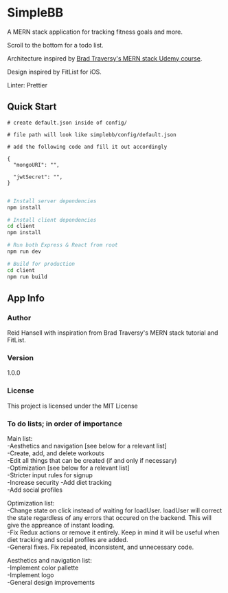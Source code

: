 # SimpleBB

A MERN stack application for tracking fitness goals and more. 

Scroll to the bottom for a todo list.

Architecture inspired by [Brad Traversy's MERN stack Udemy course](https://www.udemy.com/mern-stack-front-to-back/?couponCode=TRAVERSYMEDIA).

Design inspired by FitList for iOS.

Linter: Prettier

## Quick Start

```
# create default.json inside of config/

# file path will look like simplebb/config/default.json

# add the following code and fill it out accordingly

{
  "mongoURI": "",

  "jwtSecret": "",
}
 
```

```bash
# Install server dependencies
npm install

# Install client dependencies
cd client
npm install

# Run both Express & React from root
npm run dev

# Build for production
cd client
npm run build
```

## App Info

### Author

Reid Hansell with inspiration from Brad Traversy's MERN stack tutorial and FitList.

### Version

1.0.0

### License

This project is licensed under the MIT License

### To do lists; in order of importance

Main list:  
-Aesthetics and navigation [see below for a relevant list]  
-Create, add, and delete workouts  
-Edit all things that can be created (if and only if necessary)  
-Optimization [see below for a relevant list]  
-Stricter input rules for signup  
-Increase security
-Add diet tracking  
-Add social profiles  
  
Optimization list:  
-Change state on click instead of waiting for loadUser. loadUser will correct the state regardless of any errors that occured on the backend. This will give the appreance of instant loading.  
-Fix Redux actions or remove it entirely. Keep in mind it will be useful when diet tracking and social profiles are added.  
-General fixes. Fix repeated, inconsistent, and unnecessary code.  

Aesthetics and navigation list:  
-Implement color pallette  
-Implement logo  
-General design improvements  


